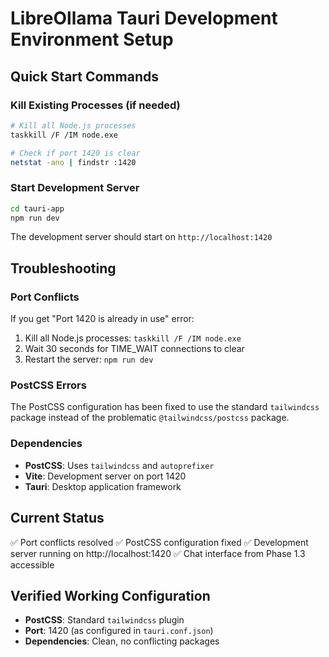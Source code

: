 # LibreOllama Tauri Development Environment Setup

## Quick Start Commands

### Kill Existing Processes (if needed)
```bash
# Kill all Node.js processes
taskkill /F /IM node.exe

# Check if port 1420 is clear
netstat -ano | findstr :1420
```

### Start Development Server
```bash
cd tauri-app
npm run dev
```

The development server should start on `http://localhost:1420`

## Troubleshooting

### Port Conflicts
If you get "Port 1420 is already in use" error:
1. Kill all Node.js processes: `taskkill /F /IM node.exe`
2. Wait 30 seconds for TIME_WAIT connections to clear
3. Restart the server: `npm run dev`

### PostCSS Errors
The PostCSS configuration has been fixed to use the standard `tailwindcss` package instead of the problematic `@tailwindcss/postcss` package.

### Dependencies
- **PostCSS**: Uses `tailwindcss` and `autoprefixer`
- **Vite**: Development server on port 1420
- **Tauri**: Desktop application framework

## Current Status
✅ Port conflicts resolved
✅ PostCSS configuration fixed
✅ Development server running on http://localhost:1420
✅ Chat interface from Phase 1.3 accessible

## Verified Working Configuration
- **PostCSS**: Standard `tailwindcss` plugin
- **Port**: 1420 (as configured in `tauri.conf.json`)
- **Dependencies**: Clean, no conflicting packages